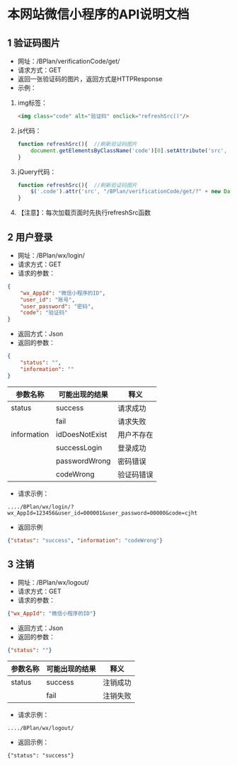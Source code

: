 # 本网站微信小程序的API说明文档

## 1 验证码图片
- 网址：/BPlan/verificationCode/get/
- 请求方式：GET
- 返回一张验证码的图片，返回方式是HTTPResponse
- 示例：
1. img标签：
    ```html
    <img class="code" alt="验证码" onclick="refreshSrc()"/>
    ```
2. js代码：
    ```js
    function refreshSrc(){  //刷新验证码图片
        document.getElementsByClassName('code')[0].setAttribute('src', "/BPlan/verificationCode/get/?" + new Date().getTime());
    }
    ```
3. jQuery代码：
    ```js
    function refreshSrc(){  //刷新验证码图片
        $('.code').attr('src', "/BPlan/verificationCode/get/?" + new Date().getTime());
    }
    ```
4. 【注意】：每次加载页面时先执行refreshSrc函数
## 2 用户登录
- 网址：/BPlan/wx/login/
- 请求方式：GET
- 请求的参数：
```json
{
    "wx_AppId": "微信小程序的ID",
    "user_id": "账号",
    "user_password": "密码",
    "code": "验证码"
}
```
- 返回方式：Json
- 返回的参数：
```json
{
    "status": "",
    "information": ""
}
```
|参数名称|可能出现的结果|释义
|---|---|---|
|status|success|请求成功
| |fail|请求失败|
|information|idDoesNotExist|用户不存在|
| |successLogin|登录成功|
| |passwordWrong|密码错误|
| |codeWrong|验证码错误|
- 请求示例：
```http request
..../BPlan/wx/login/?wx_AppId=123456&user_id=000001&user_password=00000&code=cjht
```
- 返回示例
```json
{"status": "success", "information": "codeWrong"}
```

## 3 注销
- 网址：/BPlan/wx/logout/
- 请求方式：GET
- 请求的参数：
```json
{"wx_AppId": "微信小程序的ID"}
```
- 返回方式：Json
- 返回的参数：
```json
{"status": ""}
```
|参数名称|可能出现的结果|释义
|---|---|---|
|status|success|注销成功
| |fail|注销失败|
- 请求示例：
```http request
..../BPlan/wx/logout/
```
- 返回示例：
```html
{"status": "success"}
```
